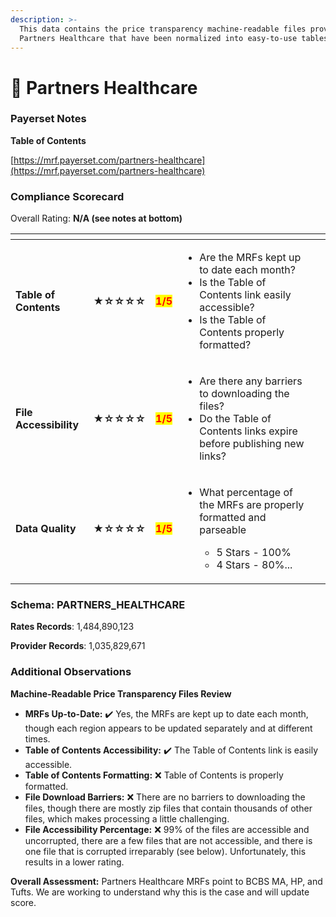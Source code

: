 ```yaml
---
description: >-
  This data contains the price transparency machine-readable files provided by
  Partners Healthcare that have been normalized into easy-to-use tables.
---
```


# 🔴 Partners Healthcare

### Payerset Notes

**Table of Contents**

[https://mrf.payerset.com/partners-healthcare](https://mrf.payerset.com/partners-healthcare)

### Compliance Scorecard

Overall Rating: **N/A (see notes at bottom)**

<table data-view="cards"><thead><tr><th></th><th></th><th></th><th></th><th data-hidden data-card-cover data-type="files"></th></tr></thead><tbody><tr><td><strong>Table of Contents</strong></td><td><strong>★☆☆☆☆</strong></td><td><mark style="color:red;"><strong>1/5</strong></mark></td><td><ul><li>Are the MRFs kept up to date each month? </li><li>Is the Table of Contents link easily accessible?</li><li>Is the Table of Contents properly formatted?</li></ul></td><td></td></tr><tr><td><strong>File Accessibility</strong></td><td><strong>★☆☆☆☆</strong></td><td><mark style="color:red;"><strong>1/5</strong></mark></td><td><ul><li>Are there any barriers to downloading the files?</li><li>Do the Table of Contents links expire before publishing new links?</li></ul></td><td></td></tr><tr><td><strong>Data Quality</strong></td><td><strong>★☆☆☆☆</strong></td><td><mark style="color:red;"><strong>1/5</strong></mark></td><td><ul><li><p>What percentage of the MRFs are properly formatted and parseable</p><ul><li>5 Stars - 100%</li><li>4 Stars - 80%...</li></ul></li></ul></td><td></td></tr></tbody></table>

### Schema: PARTNERS\_HEALTHCARE

**Rates Records**: 1,484,890,123

**Provider Records**: 1,035,829,671

### Additional Observations

**Machine-Readable Price Transparency Files Review**

* **MRFs Up-to-Date:** ✔️ Yes, the MRFs are kept up to date each month, though each region appears to be updated separately and at different times.
* **Table of Contents Accessibility:** ✔️ The Table of Contents link is easily accessible.
* **Table of Contents Formatting:** :x: Table of Contents is properly formatted.
* **File Download Barriers:** :x: There are no barriers to downloading the files, though there are mostly zip files that contain thousands of other files, which makes processing a little challenging.
* **File Accessibility Percentage:** ❌ 99% of the files are accessible and uncorrupted, there are a few files that are not accessible, and there is one file that is corrupted irreparably (see below). Unfortunately, this results in a lower rating.

**Overall Assessment:** Partners Healthcare MRFs point to BCBS MA, HP, and Tufts. We are working to understand why this is the case and will update score.
